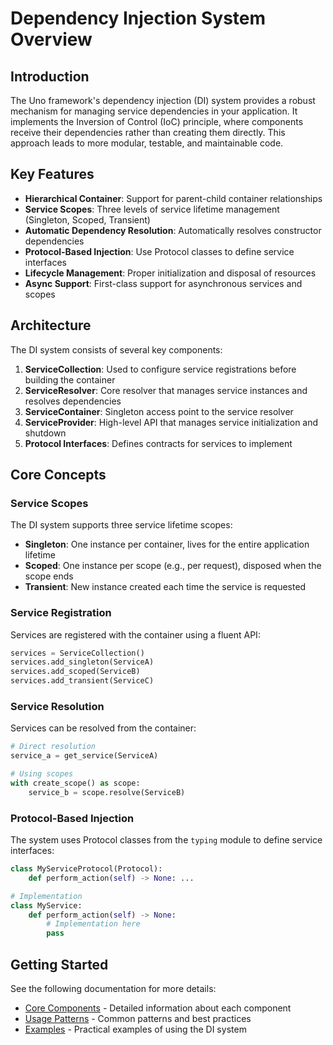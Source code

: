 # Dependency Injection System Overview

## Introduction

The Uno framework's dependency injection (DI) system provides a robust mechanism for managing service dependencies in your application. It implements the Inversion of Control (IoC) principle, where components receive their dependencies rather than creating them directly. This approach leads to more modular, testable, and maintainable code.

## Key Features

- **Hierarchical Container**: Support for parent-child container relationships
- **Service Scopes**: Three levels of service lifetime management (Singleton, Scoped, Transient)
- **Automatic Dependency Resolution**: Automatically resolves constructor dependencies
- **Protocol-Based Injection**: Use Protocol classes to define service interfaces
- **Lifecycle Management**: Proper initialization and disposal of resources
- **Async Support**: First-class support for asynchronous services and scopes

## Architecture

The DI system consists of several key components:

1. **ServiceCollection**: Used to configure service registrations before building the container
2. **ServiceResolver**: Core resolver that manages service instances and resolves dependencies
3. **ServiceContainer**: Singleton access point to the service resolver
4. **ServiceProvider**: High-level API that manages service initialization and shutdown
5. **Protocol Interfaces**: Defines contracts for services to implement

## Core Concepts

### Service Scopes

The DI system supports three service lifetime scopes:

- **Singleton**: One instance per container, lives for the entire application lifetime
- **Scoped**: One instance per scope (e.g., per request), disposed when the scope ends
- **Transient**: New instance created each time the service is requested

### Service Registration

Services are registered with the container using a fluent API:

```python
services = ServiceCollection()
services.add_singleton(ServiceA)
services.add_scoped(ServiceB)
services.add_transient(ServiceC)
```

### Service Resolution

Services can be resolved from the container:

```python
# Direct resolution
service_a = get_service(ServiceA)

# Using scopes
with create_scope() as scope:
    service_b = scope.resolve(ServiceB)
```

### Protocol-Based Injection

The system uses Protocol classes from the `typing` module to define service interfaces:

```python
class MyServiceProtocol(Protocol):
    def perform_action(self) -> None: ...

# Implementation
class MyService:
    def perform_action(self) -> None:
        # Implementation here
        pass
```

## Getting Started

See the following documentation for more details:

- [Core Components](components.md) - Detailed information about each component
- [Usage Patterns](usage_patterns.md) - Common patterns and best practices
- [Examples](examples.md) - Practical examples of using the DI system